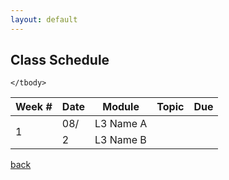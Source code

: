 ```yaml
---
layout: default
---
```


## Class Schedule

<table>
    <thead>
        <tr>
            <th>Week #</th>
            <th>Date</th>
            <th>Module</th>
            <th>Topic</th>
            <th>Due</th>
        </tr>
    </thead>
    <tbody>
        <tr>
            <td rowspan=2>1</td>
            <td>08/</td>
            <td>L3 Name A</td>
        </tr>
        <tr>
            <td rowspan=2>2</td>
            <td>L3 Name B</td>
        </tr>
        
        
    </tbody>
</table>



[back](./)

